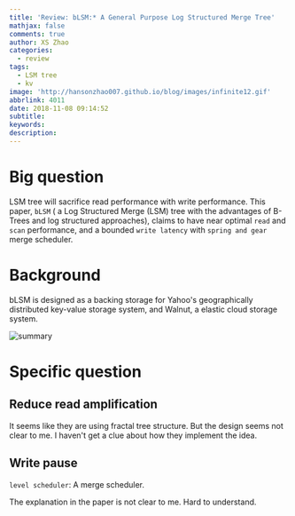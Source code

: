 ```yaml
---
title: 'Review: bLSM:* A General Purpose Log Structured Merge Tree'
mathjax: false
comments: true
author: XS Zhao
categories:
  - review
tags:
  - LSM tree
  - kv
image: 'http://hansonzhao007.github.io/blog/images/infinite12.gif'
abbrlink: 4011
date: 2018-11-08 09:14:52
subtitle:
keywords:
description:
---
```


# Big question

LSM tree will sacrifice read performance with write performance. This paper, `bLSM` ( a Log Structured Merge (LSM) tree with the advantages of B-Trees and log structured approaches), claims to have near optimal `read` and `scan` performance, and a bounded `write latency` with `spring and gear` merge scheduler.

# Background

bLSM is designed as a backing storage for Yahoo's geographically distributed key-value storage system, and Walnut, a elastic cloud storage system.

![summary](result.png)

# Specific question

## Reduce read amplification

It seems like they are using fractal tree structure. But the design seems not clear to me. I haven't get a clue about how they implement the idea.

## Write pause

`level scheduler`: A merge scheduler.

The explanation in the paper is not clear to me. Hard to understand.

